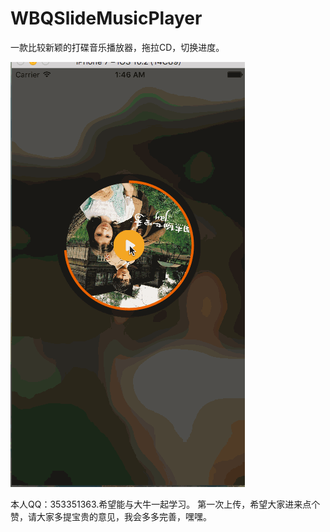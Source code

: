 # WBQSlideMusicPlayer
一款比较新颖的打碟音乐播放器，拖拉CD，切换进度。

![image](https://github.com/WangBingQuan1992/WBQSlideMusicPlayer/blob/master/effect.gif)


本人QQ：353351363.希望能与大牛一起学习。
第一次上传，希望大家进来点个赞，请大家多提宝贵的意见，我会多多完善，嘿嘿。
